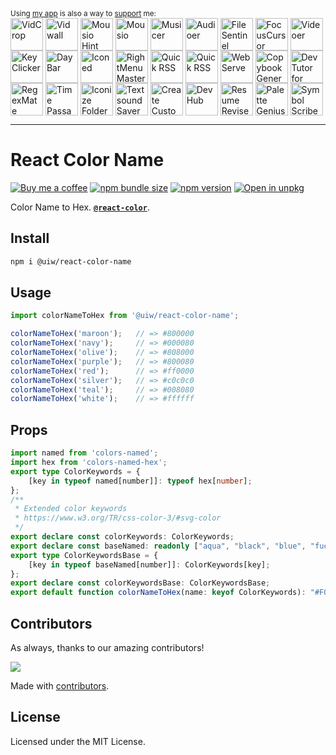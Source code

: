 <div markdown="1">
  <sup>Using <a href="https://wangchujiang.com/#/app" target="_blank">my app</a> is also a way to <a href="https://wangchujiang.com/#/sponsor" target="_blank">support</a> me:</sup>
  <br>
  <a target="_blank" href="https://apps.apple.com/app/VidCrop/6752624705" title="VidCrop for macOS"><img align="center" alt="VidCrop" height="52" width="52" src="https://github.com/user-attachments/assets/91d2b281-271a-4107-9ef6-f3b11bd6dbac"></a>
  <a target="_blank" href="https://apps.apple.com/app/Vidwall/6747587746" title="Vidwall for macOS"><img align="center" alt="Vidwall" height="52" width="52" src="https://github.com/user-attachments/assets/7b5df70a-ed91-4d4b-85be-f00e60a09ce9"></a>
  <a target="_blank" href="https://wangchujiang.com/mousio-hint/" title="Mousio Hint for macOS"><img align="center" alt="Mousio Hint" height="52" width="52" src="https://github.com/user-attachments/assets/3c0af128-0cef-44e5-a8db-4741dc5a6690"></a>
  <a target="_blank" href="https://apps.apple.com/app/6746747327" title="Mousio for macOS"><img align="center" alt="Mousio" height="52" width="52" src="https://github.com/user-attachments/assets/9edf61ff-5a6c-4676-9cc2-8fd3c1ad0dfb"></a>
  <a target="_blank" href="https://apps.apple.com/app/6745227444" title="Musicer for macOS"><img align="center" alt="Musicer" height="52" width="52" src="https://github.com/user-attachments/assets/b7abfba8-88ff-4c86-a125-43073d5aef22"></a>
  <a target="_blank" href="https://apps.apple.com/app/6743841447" title="Audioer for macOS"><img align="center" alt="Audioer" height="52" width="52" src="https://github.com/user-attachments/assets/7a836865-8c90-4119-87bc-19e06a76c957"></a>
  <a target="_blank" href="https://apps.apple.com/app/6744690194" title="FileSentinel for macOS"><img align="center" alt="FileSentinel" height="52" width="52" src="https://github.com/user-attachments/assets/28bce2cc-290e-45bf-9068-585ff6ecafe9"></a>
  <a target="_blank" href="https://apps.apple.com/app/6743495172" title="FocusCursor for macOS"><img align="center" alt="FocusCursor" height="52" width="52" src="https://github.com/user-attachments/assets/d543668a-737b-4853-a6bb-eaa269e69836"></a>
  <a target="_blank" href="https://apps.apple.com/app/6742680573" title="Videoer for macOS"><img align="center" alt="Videoer" height="52" width="52" src="https://github.com/user-attachments/assets/10ffb0f1-0625-40d6-93f1-2c2496592595"></a>
  <a target="_blank" href="https://apps.apple.com/app/6740425504" title="KeyClicker for macOS"><img align="center" alt="KeyClicker" height="52" width="52" src="https://github.com/user-attachments/assets/5a19fcb9-cb81-4855-b4ea-31c604d9612a"></a>
  <a target="_blank" href="https://apps.apple.com/app/6739052447" title="DayBar for macOS"><img align="center" alt="DayBar" height="52" width="52" src="https://github.com/user-attachments/assets/771b608d-594c-492d-8532-d9231e383f5b"></a>
  <a target="_blank" href="https://apps.apple.com/app/6739444407" title="Iconed for macOS"><img align="center" alt="Iconed" height="52" width="52" src="https://github.com/user-attachments/assets/8a35dc7b-4faf-4e2a-9311-f66d6844a896"></a>
  <a target="_blank" href="https://apps.apple.com/app/6737160756" title="RightMenu Master for macOS"><img align="center" alt="RightMenu Master" height="52" width="52" src="https://github.com/user-attachments/assets/39a76541-71bf-4de7-a01c-c62f0557dff5"></a>
  <a target="_blank" href="https://apps.apple.com/app/6723903021" title="Paste Quick for macOS"><img align="center" alt="Quick RSS" height="52" width="52" src="https://github.com/user-attachments/assets/bdaad5b7-9810-44ce-8f17-8410864465d2"></a>
  <a target="_blank" href="https://apps.apple.com/app/6670696072" title="Quick RSS for macOS/iOS"><img align="center" alt="Quick RSS" height="52" width="52" src="https://github.com/user-attachments/assets/374106b5-a448-4d1d-9ccb-b04b6bc681ed"></a>
  <a target="_blank" href="https://apps.apple.com/app/6670167443" title="Web Serve for macOS"><img align="center" alt="Web Serve" height="52" width="52" src="https://github.com/user-attachments/assets/e1d9f76f-0f3d-4ba5-8a15-253ee173bb1c"></a>
  <a target="_blank" href="https://apps.apple.com/app/6503953628" title="Copybook Generator for macOS/iOS"><img align="center" alt="Copybook Generator" height="52" width="52" src="https://github.com/jaywcjlove/jaywcjlove/assets/1680273/b90e42ff-158b-4534-82ca-5898fd0e8d73"></a>
  <a target="_blank" href="https://apps.apple.com/app/6471227008" title="DevTutor for macOS/iOS"><img align="center" alt="DevTutor for SwiftUI" height="52" width="52" src="https://github.com/jaywcjlove/jaywcjlove/assets/1680273/f15c154d-0192-48eb-8e0e-9e245ffd974a"></a>
  <a target="_blank" href="https://apps.apple.com/app/6479819388" title="RegexMate for macOS/iOS"><img align="center" alt="RegexMate" height="52" width="52" src="https://github.com/jaywcjlove/jaywcjlove/assets/1680273/aabe5aa9-9a96-4390-8bed-c3e4023d0dea"></a>
  <a target="_blank" href="https://apps.apple.com/app/6479194014" title="Time Passage for macOS/iOS"><img align="center" alt="Time Passage" height="52" width="52" src="https://github.com/jaywcjlove/time-passage/assets/1680273/6f30e429-e6f3-4dbe-9921-a5effe2a05e9"></a>
  <a target="_blank" href="https://apps.apple.com/app/6478772538" title="IconizeFolder for macOS"><img align="center" alt="Iconize Folder" height="52" width="52" src="https://github.com/jaywcjlove/jaywcjlove/assets/1680273/fa9d8b9c-1e51-4ded-877c-fa5b21c47220"></a>
  <a target="_blank" href="https://apps.apple.com/app/6478511402" title="Textsound Saver for macOS/iOS"><img align="center" alt="Textsound Saver" height="52" width="52" src="https://github.com/jaywcjlove/jaywcjlove/assets/1680273/0595e842-980b-4574-8891-a8ba853a08be"></a>
  <a target="_blank" href="https://apps.apple.com/app/6476924627" title="Create Custom Symbols for macOS"><img align="center" alt="Create Custom Symbols" height="52" width="52" src="https://github.com/jaywcjlove/jaywcjlove/assets/1680273/8cd022ce-a3f1-4e89-b7c6-6fbd0d4db77c"></a>
  <a target="_blank" href="https://apps.apple.com/app/6476452351" title="DevHub for macOS"><img align="center" alt="DevHub" height="52" width="52" src="https://github.com/user-attachments/assets/4a44a4fd-67ce-430b-af0a-72f18feaa47d"></a>
  <a target="_blank" href="https://apps.apple.com/app/6476400184" title="Resume Revise for macOS"><img align="center" alt="Resume Revise" height="52" width="52" src="https://github.com/jaywcjlove/jaywcjlove/assets/1680273/c9954a20-1905-48de-bdf8-d71837974aa2"></a>
  <a target="_blank" href="https://apps.apple.com/app/6472593276" title="Palette Genius for macOS"><img align="center" alt="Palette Genius" height="52" width="52" src="https://github.com/jaywcjlove/jaywcjlove/assets/1680273/27340413-d355-45b2-8f6f-6ac37682d957"></a>
  <a target="_blank" href="https://apps.apple.com/app/6470879005" title="Symbol Scribe for macOS"><img align="center" alt="Symbol Scribe" height="52" width="52" src="https://github.com/jaywcjlove/jaywcjlove/assets/1680273/c7249f05-fa70-4def-a1e9-571d5f171fc9"></a>
</div>
<hr>

React Color Name
===

[![Buy me a coffee](https://img.shields.io/badge/Buy%20me%20a%20coffee-048754?logo=buymeacoffee)](https://jaywcjlove.github.io/#/sponsor)
[![npm bundle size](https://img.shields.io/bundlephobia/minzip/@uiw/react-color-name)](https://bundlephobia.com/package/@uiw/react-color-name) [![npm version](https://img.shields.io/npm/v/@uiw/react-color-name.svg)](https://www.npmjs.com/package/@uiw/react-color-name) [![Open in unpkg](https://img.shields.io/badge/Open%20in-unpkg-blue)](https://uiwjs.github.io/npm-unpkg/#/pkg/@uiw/react-color-name/file/README.md)

Color Name to Hex. [**`@react-color`**](https://uiwjs.github.io/react-color).

## Install

```bash
npm i @uiw/react-color-name
```

## Usage

```js
import colorNameToHex from '@uiw/react-color-name';

colorNameToHex('maroon');   // => #800000
colorNameToHex('navy');     // => #000080
colorNameToHex('olive');    // => #808000
colorNameToHex('purple');   // => #800080
colorNameToHex('red');      // => #ff0000
colorNameToHex('silver');   // => #c0c0c0
colorNameToHex('teal');     // => #008080
colorNameToHex('white');    // => #ffffff
```

## Props

```ts
import named from 'colors-named';
import hex from 'colors-named-hex';
export type ColorKeywords = {
    [key in typeof named[number]]: typeof hex[number];
};
/**
 * Extended color keywords
 * https://www.w3.org/TR/css-color-3/#svg-color
 */
export declare const colorKeywords: ColorKeywords;
export declare const baseNamed: readonly ["aqua", "black", "blue", "fuchsia", "gray", "green", "lime", "maroon", "navy", "olive", "purple", "red", "silver", "teal", "white", "yellow"];
export type ColorKeywordsBase = {
    [key in typeof baseNamed[number]]: ColorKeywords[key];
};
export declare const colorKeywordsBase: ColorKeywordsBase;
export default function colorNameToHex(name: keyof ColorKeywords): "#F0F8FF" | "#FAEBD7" | "#00FFFF" | "#7FFFD4" | "#F0FFFF" | "#F5F5DC" | "#FFE4C4" | "#000000" | "#FFEBCD" | "#0000FF" | "#8A2BE2" | "#A52A2A" | "#DEB887" | "#5F9EA0" | "#7FFF00" | "#D2691E" | "#FF7F50" | "#6495ED" | "#FFF8DC" | "#DC143C" | "#00008B" | "#008B8B" | "#B8860B" | "#A9A9A9" | "#006400" | "#BDB76B" | "#8B008B" | "#556B2F" | "#FF8C00" | "#9932CC" | "#8B0000" | "#E9967A" | "#8FBC8F" | "#483D8B" | "#2F4F4F" | "#00CED1" | "#9400D3" | "#FF1493" | "#00BFFF" | "#696969" | "#1E90FF" | "#B22222" | "#FFFAF0" | "#228B22" | "#FF00FF" | "#DCDCDC" | "#F8F8FF" | "#FFD700" | "#DAA520" | "#808080" | "#008000" | "#ADFF2F" | "#F0FFF0" | "#FF69B4" | "#CD5C5C" | "#4B0082" | "#FFFFF0" | "#F0E68C" | "#E6E6FA" | "#FFF0F5" | "#7CFC00" | "#FFFACD" | "#ADD8E6" | "#F08080" | "#E0FFFF" | "#FAFAD2" | "#D3D3D3" | "#90EE90" | "#FFB6C1" | "#FFA07A" | "#20B2AA" | "#87CEFA" | "#778899" | "#B0C4DE" | "#FFFFE0" | "#00FF00" | "#32CD32" | "#FAF0E6" | "#800000" | "#66CDAA" | "#0000CD" | "#BA55D3" | "#9370DB" | "#3CB371" | "#7B68EE" | "#00FA9A" | "#48D1CC" | "#C71585" | "#191970" | "#F5FFFA" | "#FFE4E1" | "#FFE4B5" | "#FFDEAD" | "#000080" | "#FDF5E6" | "#808000" | "#6B8E23" | "#FFA500" | "#FF4500" | "#DA70D6" | "#EEE8AA" | "#98FB98" | "#AFEEEE" | "#DB7093" | "#FFEFD5" | "#FFDAB9" | "#CD853F" | "#FFC0CB" | "#DDA0DD" | "#B0E0E6" | "#800080" | "#663399" | "#FF0000" | "#BC8F8F" | "#4169E1" | "#8B4513" | "#FA8072" | "#F4A460" | "#2E8B57" | "#FFF5EE" | "#A0522D" | "#C0C0C0" | "#87CEEB" | "#6A5ACD" | "#708090" | "#FFFAFA" | "#00FF7F" | "#4682B4" | "#D2B48C" | "#008080" | "#D8BFD8" | "#FF6347" | "#40E0D0" | "#EE82EE" | "#F5DEB3" | "#FFFFFF" | "#F5F5F5" | "#FFFF00" | "#9ACD32";
```

<!--footer-dividing-->

## Contributors

As always, thanks to our amazing contributors!

<a href="https://github.com/uiwjs/react-color/graphs/contributors">
  <img src="https://uiwjs.github.io/react-color/coverage/CONTRIBUTORS.svg" />
</a>

Made with [contributors](https://github.com/jaywcjlove/github-action-contributors).

## License

Licensed under the MIT License.
